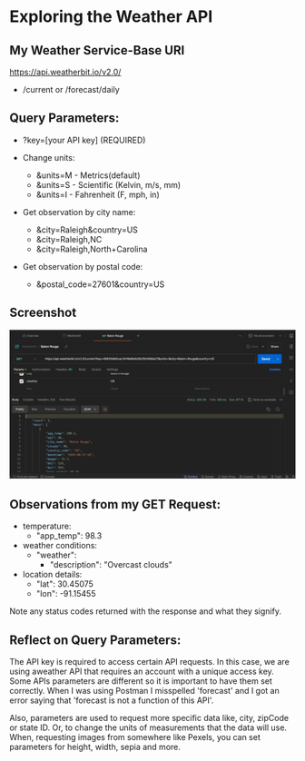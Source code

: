 # Exploring the Weather API

## My Weather Service-Base URl

<https://api.weatherbit.io/v2.0/>

* /current or /forecast/daily 

##  Query Parameters:

  * ?key=[your API key] (REQUIRED)
  * Change units:
      - &units=M - Metrics(default)
      - &units=S - Scientific (Kelvin, m/s, mm)
      - &units=I - Fahrenheit (F, mph, in) 

  * Get observation by city name:

      - &city=Raleigh&country=US
      - &city=Raleigh,NC
      - &city=Raleigh,North+Carolina

  * Get observation by postal code:

      - &postal_code=27601&country=US

## Screenshot

![Weatherbit in Postman](<img/weatherbit.png>)

## Observations from my GET Request:

* temperature: 
  - "app_temp": 98.3
* weather conditions: 
  - "weather": 
      - "description": "Overcast clouds"
* location details: 
  - "lat": 30.45075
  - "lon": -91.15455

Note any status codes returned with the response and what they signify.

## Reflect on Query Parameters:

The API key is required to access certain API requests. In this case, we are using aweather API that requires an account with a unique access key. Some APIs parameters are different so it is important to have them set correctly. When I was using Postman I misspelled 'forecast' and I got an error saying that 'forecast is not a function of this API'. 

Also, parameters are used to request more specific data like, city, zipCode or state ID. Or, to change the units of measurements that the data will use. When, requesting images from somewhere like Pexels, you can set parameters for height, width, sepia and more. 





